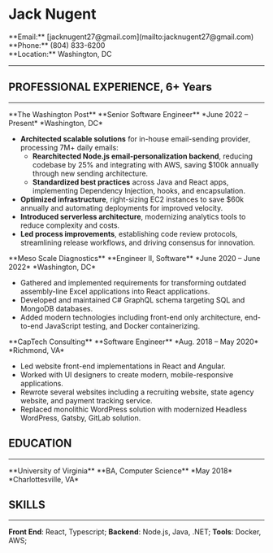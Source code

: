 # Jack Nugent

<div class="resume-subheader">
<div class="resume-subheader-item">
**Email:** [jacknugent27@gmail.com](mailto:jacknugent27@gmail.com)
</div>
<div class="resume-subheader-item">
**Phone:** (804) 833-6200
</div>
<div class="resume-subheader-item">
**Location:** Washington, DC
</div>
</div>
<hr />

## PROFESSIONAL EXPERIENCE, 6+ Years

<hr />

<div class="experience-subheader">
**The Washington Post**
**Senior Software Engineer**
*June 2022 – Present*
*Washington, DC*
</div>

- **Architected scalable solutions** for in-house email-sending provider, processing 7M+ daily emails:
  - **Rearchitected Node.js email-personalization backend**, reducing codebase by 25% and integrating with AWS, saving $100k annually through new sending architecture.
  - **Standardized best practices** across Java and React apps, implementing Dependency Injection, hooks, and encapsulation.
- **Optimized infrastructure**, right-sizing EC2 instances to save $60k annually and automating deployments for improved velocity.
- **Introduced serverless architecture**, modernizing analytics tools to reduce complexity and costs.
- **Led process improvements**, establishing code review protocols, streamlining release workflows, and driving consensus for innovation.

<div class="experience-subheader">
**Meso Scale Diagnostics**
**Engineer II, Software**
*June 2020 – June 2022*
*Washington, DC*
</div>

- Gathered and implemented requirements for transforming outdated assembly-line Excel applications into React applications.
- Developed and maintained C# GraphQL schema targeting SQL and MongoDB databases.
- Added modern technologies including front-end only architecture, end-to-end JavaScript testing, and Docker containerizing.

<div class="experience-subheader">
**CapTech Consulting**
**Software Engineer**
*Aug. 2018 – May 2020*
*Richmond, VA*
</div>

- Led website front-end implementations in React and Angular.
- Worked with UI designers to create modern, mobile-responsive applications.
- Rewrote several websites including a recruiting website, state agency website, and payment tracking service.
- Replaced monolithic WordPress solution with modernized Headless WordPress, Gatsby, GitLab solution.

## EDUCATION

<hr />

<div class="experience-subheader">
**University of Virginia**
**BA, Computer Science**
*May 2018*
*Charlottesville, VA*
</div>

## SKILLS

<hr />

**Front End**: React, Typescript;
**Backend**: Node.js, Java, .NET;
**Tools**: Docker, AWS;
